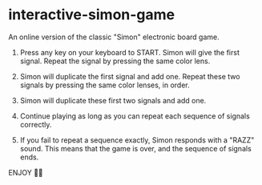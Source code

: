 # interactive-simon-game
An online version of the classic "Simon" electronic board game. 

1. Press any key on your keyboard to START. Simon will give the first signal. Repeat the signal by pressing the same color lens.

2. Simon will duplicate the first signal and add one. Repeat these two signals by pressing the same color lenses, in order.

3. Simon will duplicate these first two signals and add one.

4. Continue playing as long as you can repeat each sequence of signals correctly.

5. If you fail to repeat a sequence exactly, Simon responds with a "RAZZ" sound. This means that the game is over, and the sequence of signals ends. 

ENJOY 🖤🖤 
